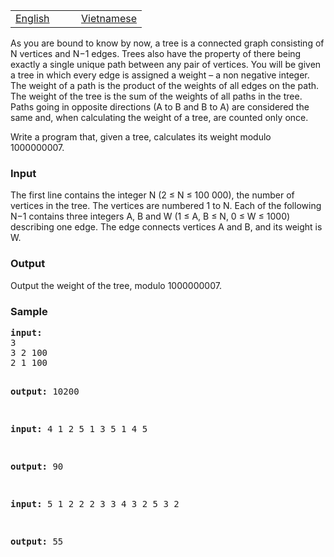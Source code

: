 <table class="problems" width="100%"><tbody><tr class="navigation">
<td width="50%"><a href="/problems/MTREE/en/">English</a></td> 
<td width="50%"><a href="/problems/MTREE/vn/">Vietnamese</a></td> 
</tr></tbody></table>

<p>As  you  are  bound  to  know  by  now,  a  tree  is  a  connected  graph consisting  of N  vertices  and N−1 edges. Trees  also  have  the  property of  there  being  exactly  a  single  unique path  between  any  pair  of 
vertices. You will be given a tree in which every edge is assigned a weight – a non negative integer. The weight of a path is the product of the weights of all edges on the path. The weight of the tree is the sum of the  weights  of  all  paths  in  the  tree.  Paths  going  in  opposite directions  (A  to  B  and  B  to  A)  are considered the same and, when calculating the weight of a tree, are counted only once.</p>

<p>Write a program that, given a tree, calculates its weight modulo 1000000007. </p>

<h3>Input</h3>
<p>The first line contains the integer N (2 ≤ N ≤ 100 000), the number of vertices in the tree. The vertices are numbered 1 to N. Each  of  the  following N−1 contains  three  integers A,  B  and W  (1 ≤ A,  B ≤ N,  0 ≤ W ≤  1000) describing one edge. The edge connects vertices A and B, and its weight is W.</p>

<h3>Output</h3>
<p>Output the weight of the tree, modulo 1000000007. </p>

<h3>Sample</h3>
<pre><b>input:</b>
3
3 2 100
2 1 100

<b>output:</b>
10200

<b>input:</b>
4
1 2 5
1 3 5
1 4 5

<b>output:</b>
90

<b>input:</b>
5
1 2 2
2 3 3
4 3 2
5 3 2

<b>output:</b>
55</pre>